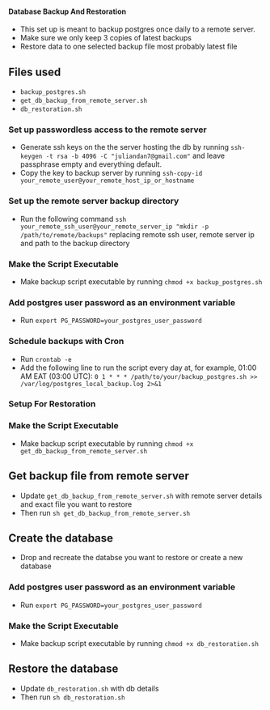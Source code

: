 #### Database Backup And Restoration

- This set up is meant to backup postgres once daily to a remote server.
- Make sure we only keep 3 copies of latest backups
- Restore data to one selected backup file most probably latest file

## Files used
- `backup_postgres.sh`
- `get_db_backup_from_remote_server.sh`
- `db_restoration.sh`

### Set up passwordless access to the remote server
- Generate ssh keys on the the server hosting the db by running `ssh-keygen -t rsa -b 4096 -C "juliandan7@gmail.com"` and leave passphrase empty and everything default.
- Copy the key to backup server by running `ssh-copy-id your_remote_user@your_remote_host_ip_or_hostname`

### Set up the remote server backup directory
- Run the following command `ssh your_remote_ssh_user@your_remote_server_ip "mkdir -p /path/to/remote/backups"` replacing remote ssh user, remote server ip and path to the backup directory

### Make the Script Executable
- Make backup script executable by running `chmod +x backup_postgres.sh`

### Add postgres user password as an environment variable
- Run `export PG_PASSWORD=your_postgres_user_password`

### Schedule backups with Cron
- Run `crontab -e`
- Add the following line to run the script every day at, for example, 01:00 AM EAT (03:00 UTC):
`0 1 * * * /path/to/your/backup_postgres.sh >> /var/log/postgres_local_backup.log 2>&1`

### Setup For Restoration

### Make the Script Executable
- Make backup script executable by running `chmod +x get_db_backup_from_remote_server.sh`

## Get backup file from remote server
- Update `get_db_backup_from_remote_server.sh` with remote server details and exact file you want to restore
- Then run `sh get_db_backup_from_remote_server.sh`

## Create the database
- Drop and recreate the databse you want to restore or create a new database

### Add postgres user password as an environment variable
- Run `export PG_PASSWORD=your_postgres_user_password`

### Make the Script Executable
- Make backup script executable by running `chmod +x db_restoration.sh`

## Restore the database
- Update `db_restoration.sh` with db details
- Then run `sh db_restoration.sh`
